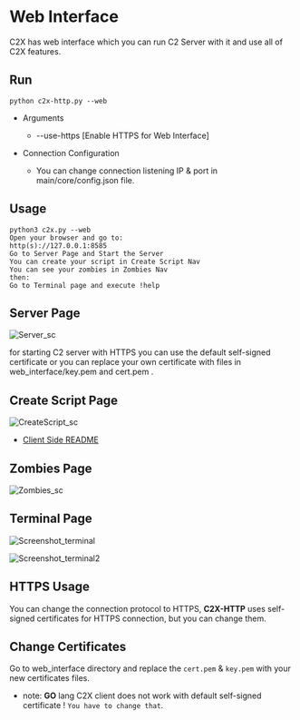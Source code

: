 # Web Interface
C2X has web interface which you can run C2 Server with it and use all of C2X features.

Run
----
    python c2x-http.py --web

- Arguments
    - --use-https [Enable HTTPS for Web Interface]


- Connection Configuration 
  - You can change connection listening IP & port in main/core/config.json file.

Usage
----

    python3 c2x.py --web
    Open your browser and go to:
    http(s)://127.0.0.1:8585
    Go to Server Page and Start the Server
    You can create your script in Create Script Nav
    You can see your zombies in Zombies Nav
    then:
    Go to Terminal page and execute !help
    

Server Page
----
![Server_sc](https://user-images.githubusercontent.com/61124903/130274579-9b3881f5-592e-4392-ab89-a01dfc57d215.png)

for starting C2 server with HTTPS you can use the default self-signed certificate or you can replace your own certificate with files in web_interface/key.pem and cert.pem . 

Create Script Page
----
![CreateScript_sc](https://user-images.githubusercontent.com/61124903/130274826-c88fd4d1-b835-44e7-aac6-874ebcbe88f7.png)

- [Client Side README](https://github.com/nxenon/c2x-http/blob/main/modules/clientside/README.md)

Zombies Page
----
![Zombies_sc](https://user-images.githubusercontent.com/61124903/130274844-03a6961d-ae89-484b-99fb-98ce303bda44.png)

Terminal Page
----

![Screenshot_terminal](https://user-images.githubusercontent.com/61124903/130267844-ba3a76e2-21d1-45e2-ba16-3ace1fe23282.png)

![Screenshot_terminal2](https://user-images.githubusercontent.com/61124903/130267852-49f66a65-3e25-4f8e-be49-ae634f652523.png)


## HTTPS Usage

You can change the connection protocol to HTTPS, **C2X-HTTP** uses self-signed certificates for HTTPS connection, but you can change them.

Change Certificates
----

Go to web_interface directory and replace the `cert.pem` & `key.pem` with your new certificates files.

- note: **GO** lang C2X client does not work with default self-signed certificate ! `You have to change that`.
